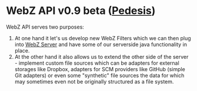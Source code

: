 # WebZ API v0.9 beta ([Pedesis](https://www.pinterest.com/teremterem/pedesis-from-ancient-greek-a-leaping/))

WebZ API serves two purposes:
 1. At one hand it let's us develop new WebZ Filters which we can then plug into [WebZ Server](https://github.com/terems-org/webz-server#webz-server-v09-beta-pedesis) and have some of our serverside java functionality in place.
 2. At the other hand it also allows us to extend the other side of the server - implement custom file sources which can be adapters for external storages like Dropbox, adapters for SCM providers like GitHub (simple Git adapters) or even some "synthetic" file sources the data for which may sometimes even not be originally structured as a file system.

